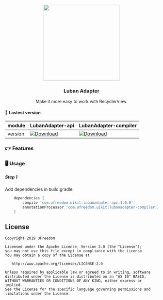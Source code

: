 

<p align="center">
  <img  with="750"  height="250" src="https://github.com/UFreedom/LubanAdapter/blob/master/art/banner.png">
</p>

<h3 align="center">Luban Adapter</h1>

<div align="center">

Make it more easy to work with RecyclerView.


</div>

#### 📎 Lastest version

module|LubanAdapter-api|LubanAdapter-compiler
---|---|---|
version|[![Download](https://api.bintray.com/packages/ufreedom/maven/lubanadapter-api/images/download.svg) ](https://bintray.com/ufreedom/maven/lubanadapter-api/_latestVersion)|[ ![Download](https://api.bintray.com/packages/ufreedom/maven/lubanadapter-compiler/images/download.svg) ](https://bintray.com/ufreedom/maven/lubanadapter-compiler/_latestVersion)




### 👉 Features


### 🖥 Usage

##### Step 1

Add dependencies in build.gradle.

```groovy
    dependencies {
        compile 'com.ufreedom.uikit:lubanadapter-api:1.0.0'
        annotationProcessor 'com.ufreedom.uikit:lubanadapter-compiler:1.0.0'
    }

```




License
--------

    Copyright 2019 UFreedom

    Licensed under the Apache License, Version 2.0 (the "License");
    you may not use this file except in compliance with the License.
    You may obtain a copy of the License at

       http://www.apache.org/licenses/LICENSE-2.0

    Unless required by applicable law or agreed to in writing, software
    distributed under the License is distributed on an "AS IS" BASIS,
    WITHOUT WARRANTIES OR CONDITIONS OF ANY KIND, either express or implied.
    See the License for the specific language governing permissions and
    limitations under the License.
